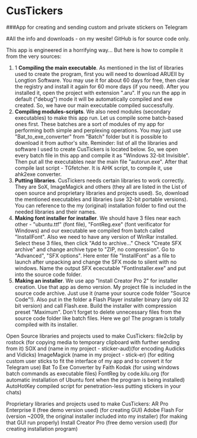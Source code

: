 # CusTickers
###App for creating and sending custom and private stickers on Telegram

#All the info and downloads - on my wesite! GitHub is for source code only.




This app is engineered in a horrifying way...
But here is how to compile it from the very sources:

  1.   1 **Compiling the main executable**. As mentioned in the list of libraries used to create the program, first you will need to download ARUEII by Longtion Software. You may use it for about 60 days for free, then clear the registry and install it again for 60 more days (if you need). After you installed it, open the project with extension ".aru". If you run the app in default ("debug") mode it will be automatically compiled and exe created. So, we have our main executable compiled successfully.
  2.  **Compiling modules-scripts**. We also need modules (secondary executables) to make this app run. Let us compile some batch-based ones first. These batches are a sort of modules of my app for performing both simple and perplexing operations. You may just use "Bat_to_exe_converter" from "Batch" folder but it is possible to download it from author's site. Reminder: list of all the libraries and software I used to create CusTickers is located below. So, we open every batch file in this app and compile it as "Windows 32-bit Invisible". Then put all the executables near the main file "autorun.exe". After that compile last script - TGfetcher. It is AHK script, to compile it, use ahk2exe converter.
  3. **Putting libraries**. CusTickers needs certain libraries to work correctly. They are SoX, ImageMagick and others (they all are listed in the List of open source and proprietary libraries and projects used). So, download the mentioned executables and libraries (use 32-bit portable versions). You can reference to the my (original) installation folder to find out the needed libraries and their names.
  4. **Making font installer for installer**. We should have 3 files near each other - "ubuntu.ttf" (font file), "FontReg.exe" (font verificator for Windows) and our executable we compiled from batch called "InstallFont". Also we need to have any version of WinRar installed. Select these 3 files, then click "Add to archive..." Check "Create SFX archive" and change archive type to "ZIP, no compression". Go to "Advanced", "SFX options". Here enter file "InstallFont" as a file to launch after unpacking and change the SFX mode to silent with no windows. Name the output SFX ececutable "FontInstaller.exe" and put into the source code folder.
  5. **Making an installer**. We use app "Install Creator Pro 2" for installer creation. Use that app as demo version. My project file is included in the source code archive. Just use it (name your source code folder "Source Code"!). Also put in the folder a Flash Player installer binary (any old 32 bit version) and call Flash.exe. Build the installer with compression preset "Maximum". Don't forget to delete unnecessary files from the source code folder like batch files. 
Here we go! The program is totally compiled with its installer.


Open Source libraries and projects used to make CusTickers:
file2clip by rostock
(for copying media to temporary clipboard with further sending from it)
SOX and (name in my project - sticker-aud)(for encoding Audicks and Vidicks)
ImageMagick (name in my project - stick-er) 
(for editing custom user sticks to fit the interface of my app and to convert it for Telegram use)
Bat To Exe Converter by Faith Kodak
(for using windows batch commands as executable files)
FontReg by code.kilu.org (for automatic installation of Ubuntu font when the program is being installed)
AutoHotKey compiled script for penetration-less putting stickers in your chats)

Proprietary libraries and projects used to make CusTickers:
AR Pro Enterprise II (free demo version used)
(for creating GUI)
Adobe Flash For (version ~2009, the original installer included into my  installer)
(for making that GUI run properly)
Install Creator Pro (free demo version used)
(for creating installation program)

